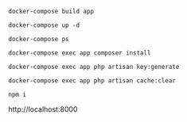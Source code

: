 ```
docker-compose build app
```

```
docker-compose up -d
```

```
docker-compose ps
```

```
docker-compose exec app composer install
```

```
docker-compose exec app php artisan key:generate
```

```
docker-compose exec app php artisan cache:clear
```

```
npm i
```

http://localhost:8000